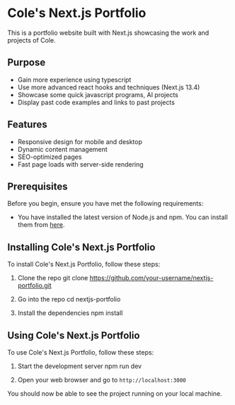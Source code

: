 # Cole's Next.js Portfolio

This is a portfolio website built with Next.js showcasing the work and projects of Cole. 


## Purpose
- Gain more experience using typescript
- Use more advanced react hooks and techniques (Next.js 13.4)
- Showcase some quick javascript programs, AI projects
- Display past code examples and links to past projects

## Features

- Responsive design for mobile and desktop
- Dynamic content management
- SEO-optimized pages
- Fast page loads with server-side rendering

## Prerequisites

Before you begin, ensure you have met the following requirements:

- You have installed the latest version of Node.js and npm. You can install them from [here](https://nodejs.org/en/download/).


## Installing Cole's Next.js Portfolio

To install Cole's Next.js Portfolio, follow these steps:

1. Clone the repo
git clone https://github.com/your-username/nextjs-portfolio.git

2. Go into the repo
cd nextjs-portfolio

3. Install the dependencies
npm install

## Using Cole's Next.js Portfolio

To use Cole's Next.js Portfolio, follow these steps:

1. Start the development server
npm run dev

2. Open your web browser and go to `http://localhost:3000`

You should now be able to see the project running on your local machine.

